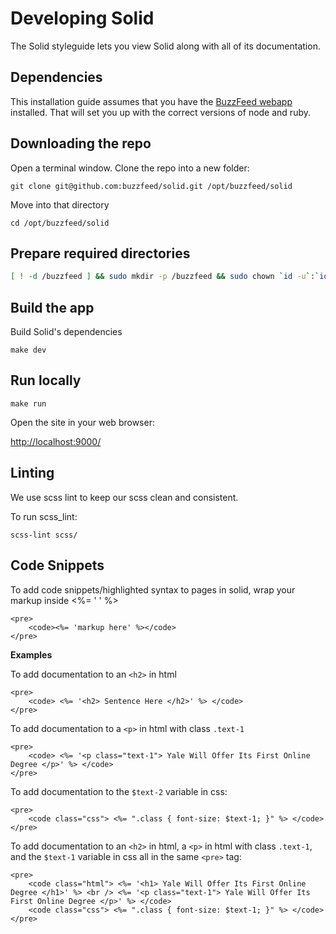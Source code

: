 # Developing Solid
The Solid styleguide lets you view Solid along with all of its documentation.

## Dependencies

This installation guide assumes that you have the [BuzzFeed webapp](https://github.com/buzzfeed/buzzfeed) installed. That will set you up with the correct versions of node and ruby.

## Downloading the repo

Open a terminal window. Clone the repo into a new folder:

`git clone git@github.com:buzzfeed/solid.git /opt/buzzfeed/solid`

Move into that directory

`cd /opt/buzzfeed/solid`

## Prepare required directories

```bash
[ ! -d /buzzfeed ] && sudo mkdir -p /buzzfeed && sudo chown `id -u`:`id -g` /buzzfeed
```

## Build the app

Build Solid's dependencies

`make dev`

## Run locally

`make run`

Open the site in your web browser:

<http://localhost:9000/>

## Linting

We use scss lint to keep our scss clean and consistent.

To run scss_lint:

`scss-lint scss/`

## Code Snippets

To add code snippets/highlighted syntax to pages in solid, wrap your markup inside <%= ' ' %>
```
<pre>
    <code><%= 'markup here' %></code>
</pre>
```


**Examples**

To add documentation to an `<h2>` in html

```
<pre>
    <code> <%= '<h2> Sentence Here </h2>' %> </code>
</pre>
```


To add documentation to a `<p>` in html with class `.text-1`

```
<pre>
    <code> <%= '<p class="text-1"> Yale Will Offer Its First Online Degree </p>' %> </code>
</pre>
```


To add documentation to the `$text-2` variable in css:

```
<pre>
    <code class="css"> <%= ".class { font-size: $text-1; }" %> </code>
</pre>
```


To add documentation to an `<h2>` in html, a `<p>` in html with class `.text-1`, and the `$text-1` variable in css all in the same `<pre>` tag:

```
<pre>
    <code class="html"> <%= '<h1> Yale Will Offer Its First Online Degree </h1>' %> <br /> <%= '<p class="text-1"> Yale Will Offer Its First Online Degree </p>' %> </code>
    <code class="css"> <%= ".class { font-size: $text-1; }" %> </code>
</pre>
```
